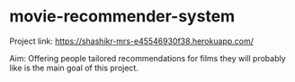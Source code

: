 # movie-recommender-system
Project link: https://shashikr-mrs-e45546930f38.herokuapp.com/

Aim: Offering people tailored recommendations for films they will probably like is the main goal of this project.
 





